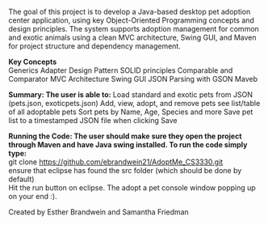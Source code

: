 The goal of this project is to develop a Java-based desktop pet adoption center application, using key Object-Oriented Programming concepts and design principles. The system supports adoption management for common and exotic animals using a clean MVC architecture, Swing GUI, and Maven for project structure and dependency management.

**Key Concepts**  
Generics
Adapter Design Pattern
SOLID principles
Comparable and Comparator
MVC Architecture
Swing GUI 
JSON Parsing with GSON 
Maveb 

**Summary: The user is able to:**
Load standard and exotic pets from JSON (pets.json, exoticpets.json)
Add, view, adopt, and remove pets
see list/table of all adoptable pets
Sort pets by Name, Age, Species and more 
Save pet list to a timestamped JSON file when clicking Save

**Running the Code: The user should make sure they open the project through Maven and have Java swing installed. To run the code simply type:** 	
git clone https://github.com/ebrandwein21/AdoptMe_CS3330.git	
ensure that eclipse has found the src folder (which should be done by default)  
Hit the run button on eclipse. The adopt a pet console window popping up on your end :).

Created by Esther Brandwein and Samantha Friedman



